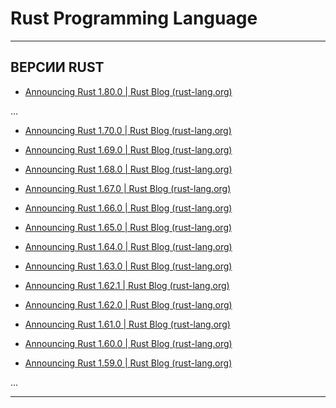 # Rust Programming Language

---

## ВЕРСИИ RUST

* [Announcing Rust 1.80.0 | Rust Blog (rust-lang.org)](https://blog.rust-lang.org/2024/07/25/Rust-1.80.0.html)

...

* [Announcing Rust 1.70.0 | Rust Blog (rust-lang.org)](https://blog.rust-lang.org/2023/06/01/Rust-1.70.0.html)

* [Announcing Rust 1.69.0 | Rust Blog (rust-lang.org)](https://blog.rust-lang.org/2023/04/20/Rust-1.69.0.html)

* [Announcing Rust 1.68.0 | Rust Blog (rust-lang.org)](https://blog.rust-lang.org/2023/03/09/Rust-1.68.0.html)

* [Announcing Rust 1.67.0 | Rust Blog (rust-lang.org)](https://blog.rust-lang.org/2023/01/26/Rust-1.67.0.html)

* [Announcing Rust 1.66.0 | Rust Blog (rust-lang.org)](https://blog.rust-lang.org/2022/12/15/Rust-1.66.0.html)

* [Announcing Rust 1.65.0 | Rust Blog (rust-lang.org)](https://blog.rust-lang.org/2022/11/03/Rust-1.65.0.html)

* [Announcing Rust 1.64.0 | Rust Blog (rust-lang.org)](https://blog.rust-lang.org/2022/09/22/Rust-1.64.0.html)

* [Announcing Rust 1.63.0 | Rust Blog (rust-lang.org)](https://blog.rust-lang.org/2022/08/11/Rust-1.63.0.html)

* [Announcing Rust 1.62.1 | Rust Blog (rust-lang.org)](https://blog.rust-lang.org/2022/07/19/Rust-1.62.1.html)

* [Announcing Rust 1.62.0 | Rust Blog (rust-lang.org)](https://blog.rust-lang.org/2022/06/30/Rust-1.62.0.html)

* [Announcing Rust 1.61.0 | Rust Blog (rust-lang.org)](https://blog.rust-lang.org/2022/05/19/Rust-1.61.0.html)

* [Announcing Rust 1.60.0 | Rust Blog (rust-lang.org)](https://blog.rust-lang.org/2022/04/07/Rust-1.60.0.html)

* [Announcing Rust 1.59.0 | Rust Blog (rust-lang.org)](https://blog.rust-lang.org/2022/02/24/Rust-1.59.0.html)

...

---
